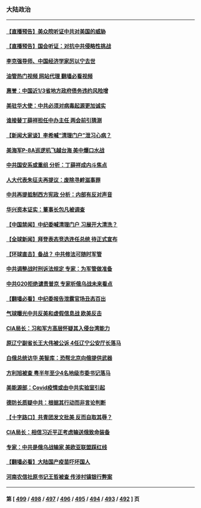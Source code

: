 ### 大陆政治
---
#### [【直播预告】美众院听证中共对美国的威胁](../../pages/ncid277/n13939580.md?02280845) 
#### [【直播预告】国会听证：对抗中共侵略性挑战](../../pages/ncid277/n13939583.md?02280845) 
#### [李克强导师、中国经济学家厉以宁去世](../../pages/ncid277/n13939530.md?02280845) 
#### [油管热门视频 网站代理 翻墙必看视频](http://138.2.39.72:81/youtube.html?epic-marker?02280845)
#### [惠誉：中国近1/3省地方政府债务违约风险增](../../pages/ncid277/n13939571.md?02280845) 
#### [美驻华大使：中共必须对病毒起源更加诚实](../../pages/ncid277/n13939559.md?02280845) 
#### [谁接替丁薛祥担任中办主任 两会前引猜测](../../pages/ncid277/n13939535.md?02280845) 
#### [【新闻大家谈】李希喊“清理门户”泄习心病？](../../pages/ncid277/n13939474.md?02280845) 
#### [美海军P-8A巡逻机飞越台海 美中爆口水战](../../pages/ncid277/n13939498.md?02280845) 
#### [中共国安系或重组 分析：丁薛祥成内斗焦点](../../pages/ncid277/n13939374.md?02280845) 
#### [人大代表朱征夫再提议：废除寻衅滋事罪](../../pages/ncid277/n13939380.md?02280845) 
#### [中共再提抵制西方宪政 分析：内部有反对声音](../../pages/ncid277/n13939248.md?02280845) 
#### [华兴资本证实：董事长包凡被调查](../../pages/ncid277/n13939301.md?02280845) 
#### [【中国禁闻】中纪委喊清理门户 习展开大清洗？](../../pages/ncid277/n13939311.md?02280845) 
#### [【全球新闻】拜登表态竞选连任总统 待正式宣布](../../pages/ncid277/n13939307.md?02280845) 
#### [【环球直击】备战？ 中共修法可随时军管](../../pages/ncid277/n13939310.md?02280845) 
#### [中共调整战时刑诉法规定 专家：为军管做准备](../../pages/ncid277/n13939218.md?02280845) 
#### [中共G20拒绝谴责普京 专家析俄乌战未来看点](../../pages/ncid277/n13936652.md?02280845) 
#### [【翻墙必看】中纪委报告泄露官场丑态百出](../../pages/ncid277/n13939069.md?02280845) 
#### [气球曝光中共反美和虚假信息战 欧美反击](../../pages/ncid277/n13938863.md?02280845) 
#### [CIA局长：习和军方高层怀疑其入侵台湾能力](../../pages/ncid277/n13938935.md?02280845) 
#### [原辽宁副省长王大伟被公诉 4任辽宁公安厅长落马](../../pages/ncid277/n13938878.md?02280845) 
#### [白俄总统访华 美智库：恐帮北京向俄提供武器](../../pages/ncid277/n13938888.md?02280845) 
#### [方利旭被查 粤半年至少4名地级市委书记落马](../../pages/ncid277/n13938893.md?02280845) 
#### [美能源部：Covid疫情或由中共实验室引起](../../pages/ncid277/n13938865.md?02280845) 
#### [德防长质疑中共：根据其行动而非言论判断](../../pages/ncid277/n13938864.md?02280845) 
#### [【十字路口】共青团发文批美 反而自取其辱？](../../pages/ncid277/n13938143.md?02280845) 
#### [CIA局长：相信习近平正考虑输送俄致命装备](../../pages/ncid277/n13938427.md?02280845) 
#### [专家：中共是俄乌战输家 美欧亚联盟踩红线](../../pages/ncid277/n13937688.md?02280845) 
#### [【翻墙必看】大陆国产疫苗吓坏国人](../../pages/ncid277/n13938390.md?02280845) 
#### [河南农信社原书记王哲被查 传涉村镇银行弊案](../../pages/ncid277/n13938061.md?02280845) 

---
#### 第 [ [499](./499.md?02280845) / [498](./498.md?02280845) / [497](./497.md?02280845) / [496](./496.md?02280845) / [495](./495.md?02280845) / [494](./494.md?02280845) / [493](./493.md?02280845) / [492](./492.md?02280845) ] 页
